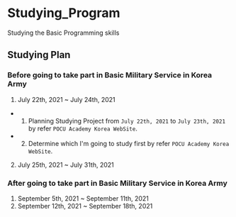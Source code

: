 # Studying_Program
Studying the Basic Programming skills

## Studying Plan

### Before going to take part in Basic Military Service in Korea Army

1. July 22th, 2021 ~ July 24th, 2021
- 1. Planning Studying Project from `July 22th, 2021` to `July 23th, 2021` by refer `POCU Academy Korea WebSite`.
- 2. Determine which I'm going to study first by refer `POCU Academy Korea WebSite`.
2. July 25th, 2021 ~ July 31th, 2021

### After going to take part in Basic Military Service in Korea Army

1. September 5th, 2021 ~ September 11th, 2021
2. September 12th, 2021 ~ September 18th, 2021
